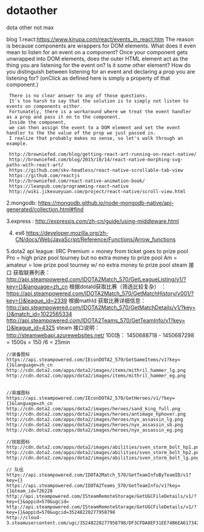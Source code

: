 # dotaother
dota other not max



blog
1.react:https://www.kirupa.com/react/events_in_react.htm
     The reason is because components are wrappers for DOM elements.
     What does it even mean to listen for an event on a component?
     Once your component gets unwrapped into DOM elements, does the outer HTML element act as the thing you are listening for the event on?
     Is it some other element?
     How do you distinguish between listening for an event and declaring a prop you are listening for?
     (onClick as defined here is simply a property of that component.)

     There is no clear answer to any of those questions.
     It's too harsh to say that the solution is to simply not listen to events on components either.
     Fortunately, there is a workaround where we treat the event handler as a prop and pass it on to the component.
     Inside the component,
     we can then assign the event to a DOM element and set the event handler to the the value of the prop we just passed in.
     I realize that probably makes no sense, so let's walk through an example.

     http://browniefed.com/blog/getting-react-art-running-on-react-native/
     http://browniefed.com/blog/2015/10/14/react-native-morphing-svg-paths-with-react-art/
     https://github.com/skv-headless/react-native-scrollable-tab-view
     https://github.com/reactjs
     http://browniefed.com/react-native-animation-book/
     https://leanpub.com/programming-react-native
     http://wiki.jikexueyuan.com/project/react-native/scroll-view.html


2.mongodb: https://mongodb.github.io/node-mongodb-native/api-generated/collection.html#find

3.express : http://expressjs.com/zh-cn/guide/using-middleware.html

4. es6 https://developer.mozilla.org/zh-CN/docs/Web/JavaScript/Reference/Functions/Arrow_functions

5.dota2 api
   league: IIRC Premium = money from ticket goes to prize pool
           Pro = high prize pool tourney but no extra money to prize pool
           Am = amateur = low prize pool tourney w/ no extra money to prize pool
    steam 接口
    获取联赛列表：　http://api.steampowered.com/IDOTA2Match_570/GetLeagueListing/v1/?key={}&language=zh_cn
    根据dotaId获取比赛（筛选比较复杂） ：https://api.steampowered.com/IDOTA2Match_570/GetMatchHistory/v001/?key={}&league_id=2339
    根据mathId 获取比赛详细信息： http://api.steampowered.com/IDOTA2Match_570/GetMatchDetails/v1/?key={}&match_id=1022565334
    http://api.steampowered.com/IDOTA2Teams_570/GetTeamInfo/v1?key={}&league_id=4325
    steam 接口说明：
         http://steamwebapi.azurewebsites.net/
    100场： 1450688718 - 1450687298 = 1500s = 150 /6 = 25min


    //装备图标
    https://api.steampowered.com/IEconDOTA2_570/GetGameItems/v1?key={}&language=zh_cn
    http://cdn.dota2.com/apps/dota2/images/items/mithril_hammer_lg.png
    http://cdn.dota2.com/apps/dota2/images/items/mithril_hammer_eg.png


    //英雄图标
    https://api.steampowered.com/IEconDOTA2_570/GetHeroes/v1/?key={}&language=zh_cn
    http://cdn.dota2.com/apps/dota2/images/heroes/sand_king_full.png
    http://cdn.dota2.com/apps/dota2/images/heroes/antimage_hphover.png
    http://cdn.dota2.com/apps/dota2/images/heroes/nyx_assassin_lg.png
    http://cdn.dota2.com/apps/dota2/images/heroes/nyx_assassin_sb.png
    http://cdn.dota2.com/apps/dota2/images/heroes/nyx_assassin_eg.png

    //技能图标
    http://cdn.dota2.com/apps/dota2/images/abilities/sven_storm_bolt_hp1.png
    http://cdn.dota2.com/apps/dota2/images/abilities/sven_storm_bolt_hp2.png
    http://cdn.dota2.com/apps/dota2/images/abilities/sven_storm_bolt_lg.png

    // 队伍
    https://api.steampowered.com/IDOTA2Match_570/GetTeamInfoByTeamID/v1?key={}
    https://api.steampowered.com/IDOTA2Teams_570/GetTeamInfo/v1?key={}&team_id=726228
    http://api.steampowered.com/ISteamRemoteStorage/GetUGCFileDetails/v1/?key={}&appid=570&ugcid=
    http://api.steampowered.com/ISteamRemoteStorage/GetUGCFileDetails/v1/?key={}&appid=570&ugcid=35248220277958798
    http://cloud-3.steamusercontent.com/ugc/35248220277958798/DF3CFDA0EF31EE74B6EA617342CB6B24CE402471/





